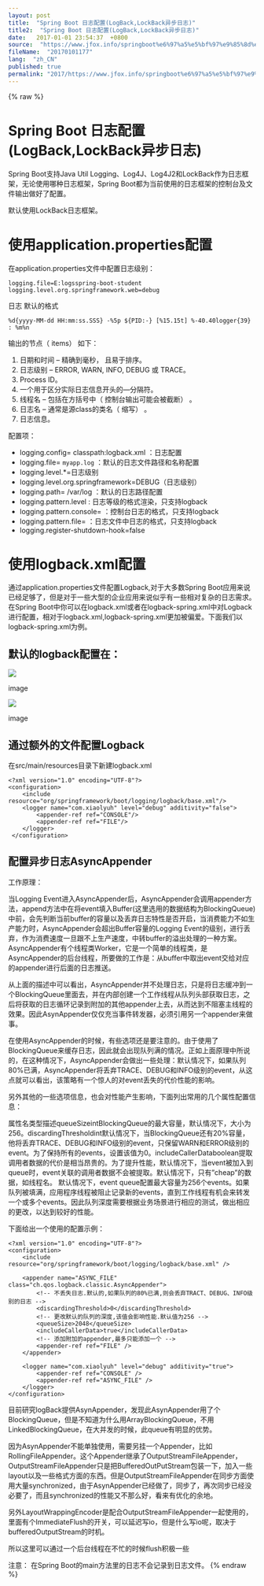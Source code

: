 ```yaml
---
layout: post
title:  "Spring Boot 日志配置(LogBack,LockBack异步日志)"
title2:  "Spring Boot 日志配置(LogBack,LockBack异步日志)"
date:   2017-01-01 23:54:37  +0800
source:  "https://www.jfox.info/springboot%e6%97%a5%e5%bf%97%e9%85%8d%e7%bd%aelogbacklockback%e5%bc%82%e6%ad%a5%e6%97%a5%e5%bf%97.html"
fileName:  "20170101177"
lang:  "zh_CN"
published: true
permalink: "2017/https://www.jfox.info/springboot%e6%97%a5%e5%bf%97%e9%85%8d%e7%bd%aelogbacklockback%e5%bc%82%e6%ad%a5%e6%97%a5%e5%bf%97.html"
---
```

{% raw %}
# Spring Boot 日志配置(LogBack,LockBack异步日志) 


Spring Boot支持Java Util Logging、Log4J、Log4J2和LockBack作为日志框架，无论使用哪种日志框架，Spring Boot都为当前使用的日志框架的控制台及文件输出做好了配置。

默认使用LockBack日志框架。

# 使用application.properties配置

在application.properties文件中配置日志级别：

    logging.file=E:logsspring-boot-student
    logging.level.org.springframework.web=debug

日志 默认的格式

    %d{yyyy-MM-dd HH:mm:ss.SSS} -%5p ${PID:-} [%15.15t] %-40.40logger{39} : %m%n

输出的节点（ items） 如下：

1. 日期和时间 – 精确到毫秒， 且易于排序。
2. 日志级别 – ERROR, WARN, INFO, DEBUG 或 TRACE。
3. Process ID。
4. 一个用于区分实际日志信息开头的—分隔符。
5. 线程名 – 包括在方括号中（ 控制台输出可能会被截断） 。
6. 日志名 – 通常是源class的类名（ 缩写） 。
7. 日志信息。

配置项：

- logging.config= classpath:logback.xml ：日志配置
- logging.file= `myapp.log` ：默认的日志文件路径和名称配置
- logging.level.*=日志级别
- logging.level.org.springframework=DEBUG（日志级别）
- logging.path= /var/log ：默认的日志路径配置
- logging.pattern.level : 日志等级的格式渲染，只支持logback
- logging.pattern.console= ：控制台日志的格式，只支持logback
- logging.pattern.file= ：日志文件中日志的格式，只支持logback
- logging.register-shutdown-hook=false 

# 使用logback.xml配置

通过application.properties文件配置Logback,对于大多数Spring Boot应用来说已经足够了，但是对于一些大型的企业应用来说似乎有一些相对复杂的日志需求。在Spring Boot中你可以在logback.xml或者在logback-spring.xml中对Logback进行配置，相对于logback.xml,logback-spring.xml更加被偏爱。下面我们以logback-spring.xml为例。

## 默认的logback配置在：
![](/wp-content/uploads/2017/07/1499447011.png) 
 
   image 
  
 
 
 ![](/wp-content/uploads/2017/07/1499447013.png) 
 
   image 
  
 

## 通过额外的文件配置Logback

在src/main/resources目录下新建logback.xml

    <?xml version="1.0" encoding="UTF-8"?>  
    <configuration>  
        <include resource="org/springframework/boot/logging/logback/base.xml"/>  
        <logger name="com.xiaolyuh" level="debug" additivity="false">  
            <appender-ref ref="CONSOLE"/>  
            <appender-ref ref="FILE"/>  
        </logger>  
     </configuration>

## 配置异步日志AsyncAppender

工作原理：

当Logging Event进入AsyncAppender后，AsyncAppender会调用appender方法，append方法中在将event填入Buffer(这里选用的数据结构为BlockingQueue)中前，会先判断当前buffer的容量以及丢弃日志特性是否开启，当消费能力不如生产能力时，AsyncAppender会超出Buffer容量的Logging Event的级别，进行丢弃，作为消费速度一旦跟不上生产速度，中转buffer的溢出处理的一种方案。AsyncAppender有个线程类Worker，它是一个简单的线程类，是AsyncAppender的后台线程，所要做的工作是：从buffer中取出event交给对应的appender进行后面的日志推送。

从上面的描述中可以看出，AsyncAppender并不处理日志，只是将日志缓冲到一个BlockingQueue里面去，并在内部创建一个工作线程从队列头部获取日志，之后将获取的日志循环记录到附加的其他appender上去，从而达到不阻塞主线程的效果。因此AsynAppender仅仅充当事件转发器，必须引用另一个appender来做事。

在使用AsyncAppender的时候，有些选项还是要注意的。由于使用了BlockingQueue来缓存日志，因此就会出现队列满的情况。正如上面原理中所说的，在这种情况下，AsyncAppender会做出一些处理：默认情况下，如果队列80%已满，AsyncAppender将丢弃TRACE、DEBUG和INFO级别的event，从这点就可以看出，该策略有一个惊人的对event丢失的代价性能的影响。

另外其他的一些选项信息，也会对性能产生影响，下面列出常用的几个属性配置信息：

<style>table th:first-of-type { width: 100px;}</style> 
属性名类型描述queueSizeintBlockingQueue的最大容量，默认情况下，大小为256。discardingThresholdint默认情况下，当BlockingQueue还有20%容量，他将丢弃TRACE、DEBUG和INFO级别的event，只保留WARN和ERROR级别的event。为了保持所有的events，设置该值为0。includeCallerDataboolean提取调用者数据的代价是相当昂贵的。为了提升性能，默认情况下，当event被加入到queue时，event关联的调用者数据不会被提取。默认情况下，只有”cheap”的数据，如线程名。
默认情况下，event queue配置最大容量为256个events。如果队列被填满，应用程序线程被阻止记录新的events，直到工作线程有机会来转发一个或多个events。因此队列深度需要根据业务场景进行相应的测试，做出相应的更改，以达到较好的性能。

下面给出一个使用的配置示例：

    <?xml version="1.0" encoding="UTF-8"?>
    <configuration>
        <include resource="org/springframework/boot/logging/logback/base.xml" />
    
        <appender name="ASYNC_FILE" class="ch.qos.logback.classic.AsyncAppender">
            <!-- 不丢失日志.默认的,如果队列的80%已满,则会丢弃TRACT、DEBUG、INFO级别的日志 -->
            <discardingThreshold>0</discardingThreshold>
            <!-- 更改默认的队列的深度,该值会影响性能.默认值为256 -->
            <queueSize>2048</queueSize>
            <includeCallerData>true</includeCallerData>
            <!-- 添加附加的appender,最多只能添加一个 -->
            <appender-ref ref="FILE" />
        </appender>
    
        <logger name="com.xiaolyuh" level="debug" additivity="true">
            <appender-ref ref="CONSOLE" />
            <appender-ref ref="ASYNC_FILE" />
        </logger>
    </configuration>

目前研究logBack提供AsynAppender，发现此AsynAppender用了个BlockingQueue，但是不知道为什么用ArrayBlockingQueue，不用LinkedBlockingQueue，在大并发的时候，此queue有明显的优势。

因为AsynAppender不能单独使用，需要另挂一个Appender，比如RollingFileAppender。这个Appender继承了OutputStreamFileAppender，OutputStreamFileAppender只是把BufferedOutPutStream包装一下，加入一些layout以及一些格式方面的东西。但是OutputStreamFileAppender在同步方面使用大量synchronized，由于AsynAppender已经做了，同步了，再次同步已经没必要了，而且synchronized的性能又不那么好，看来有优化的余地。

另外LayoutWrappingEncoder是配合OutputStreamFileAppender一起使用的，里面有个ImmediateFlush的开关，可以延迟写io，但是什么写io呢，取决于bufferedOutputStream的时机。

所以这里可以通过一个后台线程在不忙的时候flush积极一些

注意： 在Spring Boot的main方法里的日志不会记录到日志文件。
{% endraw %}

